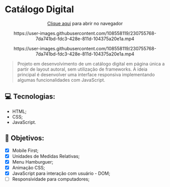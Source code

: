 #  Catálogo Digital 

<div align="center">
<p><a href="https://catalogo-digital.netlify.app/">Clique aqui</a> para abrir no navegador<p/>
  https://user-images.githubusercontent.com/108558119/230755768-7da741bd-fdc3-428e-811d-104375a20e1a.mp4

</div>

<div align="center"> https://user-images.githubusercontent.com/108558119/230755768-7da741bd-fdc3-428e-811d-104375a20e1a.mp4 </div>


> Projeto em desenvolvimento de um catálogo digital em página única a partir de layout autoral, sem utilização de frameworks.
> A ideia principal é desenvolver uma interface responsiva implementando algumas funcionalidades com JavaScript. 

## 💻 Tecnologias: 
* HTML;
* CSS;
* JavaScript.

## 📝 Objetivos:
- [x] Mobile First;
- [x] Unidades de Medidas Relativas;
- [x] Menu Hamburguer;
- [x] Animação CSS;
- [x] JavaScript para interação com usuário - DOM;
- [ ] Responsividade para computadores;
